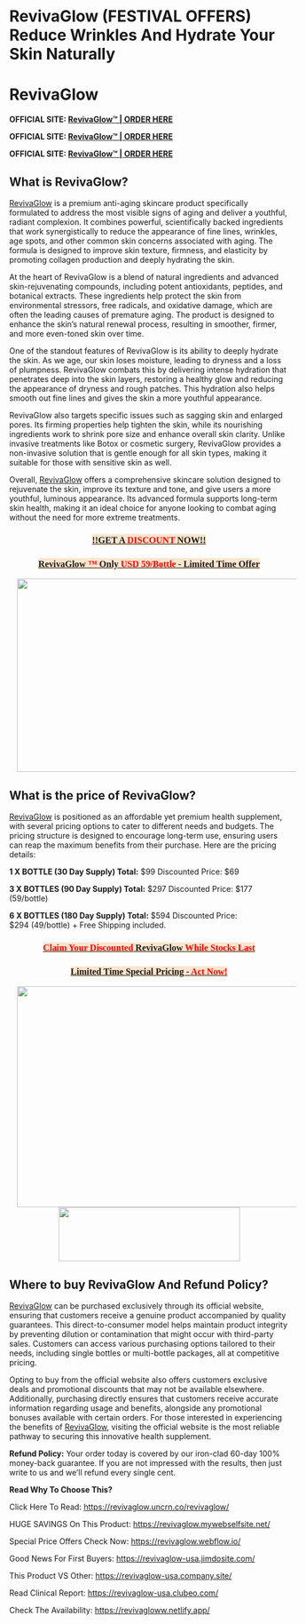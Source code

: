 # RevivaGlow (FESTIVAL OFFERS) Reduce Wrinkles And Hydrate Your Skin Naturally

<h1 style="text-align: left;"><strong>RevivaGlow</strong></h1>
<p><strong>OFFICIAL SITE: <a href="https://www.healthsupplement24x7.com/get-revivaglow">RevivaGlow&trade; | ORDER HERE</a></strong></p>
<p><strong>OFFICIAL SITE: <a href="https://www.healthsupplement24x7.com/get-revivaglow">RevivaGlow&trade; | ORDER HERE</a></strong></p>
<p><strong>OFFICIAL SITE: <a href="https://www.healthsupplement24x7.com/get-revivaglow">RevivaGlow&trade; | ORDER HERE</a></strong></p>
<h2 style="text-align: left;"><strong>What is RevivaGlow?</strong></h2>
<p><a href="https://sites.google.com/view/revivaglow-offers/home">RevivaGlow</a> is a premium anti-aging skincare product specifically formulated to address the most visible signs of aging and deliver a youthful, radiant complexion. It combines powerful, scientifically backed ingredients that work synergistically to reduce the appearance of fine lines, wrinkles, age spots, and other common skin concerns associated with aging. The formula is designed to improve skin texture, firmness, and elasticity by promoting collagen production and deeply hydrating the skin.</p>
<p>At the heart of RevivaGlow is a blend of natural ingredients and advanced skin-rejuvenating compounds, including potent antioxidants, peptides, and botanical extracts. These ingredients help protect the skin from environmental stressors, free radicals, and oxidative damage, which are often the leading causes of premature aging. The product is designed to enhance the skin&rsquo;s natural renewal process, resulting in smoother, firmer, and more even-toned skin over time.</p>
<p>One of the standout features of RevivaGlow is its ability to deeply hydrate the skin. As we age, our skin loses moisture, leading to dryness and a loss of plumpness. RevivaGlow combats this by delivering intense hydration that penetrates deep into the skin layers, restoring a healthy glow and reducing the appearance of dryness and rough patches. This hydration also helps smooth out fine lines and gives the skin a more youthful appearance.</p>
<p>RevivaGlow also targets specific issues such as sagging skin and enlarged pores. Its firming properties help tighten the skin, while its nourishing ingredients work to shrink pore size and enhance overall skin clarity. Unlike invasive treatments like Botox or cosmetic surgery, RevivaGlow provides a non-invasive solution that is gentle enough for all skin types, making it suitable for those with sensitive skin as well.</p>
<p>Overall, <a href="https://revivaglow-usa.company.site/">RevivaGlow</a> offers a comprehensive skincare solution designed to rejuvenate the skin, improve its texture and tone, and give users a more youthful, luminous appearance. Its advanced formula supports long-term skin health, making it an ideal choice for anyone looking to combat aging without the need for more extreme treatments.</p>
<h3 style="text-align: center;"><a href="https://www.healthsupplement24x7.com/get-revivaglow"><span style="background-color: #fce5cd;"><strong><span style="font-family: georgia;">!!GET A <span style="color: red;">DISCOUNT</span> NOW!! </span></strong></span></a></h3>
<h3 style="text-align: center;"><a href="https://www.healthsupplement24x7.com/get-revivaglow"><strong style="background-color: #fce5cd;"><span style="font-family: georgia;">RevivaGlow<span style="color: red;"> &trade;</span> Only <span style="color: red;">USD 59/Bottle</span> - Limited Time Offer</span></strong></a></h3>
<div class="separator" style="clear: both; text-align: center;"><a style="margin-left: 1em; margin-right: 1em;" href="https://www.healthsupplement24x7.com/get-revivaglow"><img src="https://blogger.googleusercontent.com/img/b/R29vZ2xl/AVvXsEhQdpFoQNwhuOsJ-_A7_swxKWJjDKIzJxgORlJd08GxbA9PthRHDeYnKU3wf4u5sVajgIjlTpN7FHDwgxFOQFUAKy266_An1aiL9yqhz1zMsm_34a_xRI-RcWrXt8hRIUZLLFuF5gM-eoskkd4muzJrIkFyTK_knXnh5YgjNjfXb4Iv2HlvQtnjYYiQCWjZ/w640-h348/RevivaGlow%202.jpg" alt="" width="640" height="348" border="0" data-original-height="801" data-original-width="1470" /></a></div>
<h2 style="text-align: left;"><strong>What is the price of RevivaGlow?</strong></h2>
<p><a href="https://www.eventcreate.com/e/revivaglow">RevivaGlow</a> is positioned as an affordable yet premium health supplement, with several pricing options to cater to different needs and budgets. The pricing structure is designed to encourage long-term use, ensuring users can reap the maximum benefits from their purchase. Here are the pricing details:</p>
<p><strong>1 X BOTTLE (30 Day Supply) Total:</strong> $99 Discounted Price: $69</p>
<p><strong>3 X BOTTLES (90 Day Supply) Total:</strong> $297 Discounted Price: $177 (59/bottle)</p>
<p><strong>6 X BOTTLES (180 Day Supply) Total:</strong> $594 Discounted Price: $294&nbsp;(49/bottle) + Free Shipping included.</p>
<h3 style="text-align: center;"><a href="https://www.healthsupplement24x7.com/get-revivaglow"><strong style="background-color: #fce5cd; font-family: georgia;"><span style="color: red;">Claim Your Discounted</span> RevivaGlow <span style="color: red;">While Stocks Last</span></strong></a></h3>
<h3 style="text-align: center;"><a href="https://www.healthsupplement24x7.com/get-revivaglow"><strong style="background-color: #fce5cd; font-family: georgia;">Limited Time Special Pricing - <span style="color: red;">Act Now!</span></strong></a></h3>
<div class="separator" style="clear: both; text-align: center;"><a style="margin-left: 1em; margin-right: 1em;" href="https://www.healthsupplement24x7.com/get-revivaglow"><img src="https://blogger.googleusercontent.com/img/b/R29vZ2xl/AVvXsEhWUD6IlKMIAOYv0K-Kb1BBgJrjUh8x5fzwshPF-rFgc7O8rATGVtooBvWPr9HOAAcXauJAJ3-Ajsfoz8f7T-kJNpzL5392yys2ZtEdAkfLjVnTT5EJ4MV8D6vbT-JIzBLxChnUmlkZhxteoLoqU55jUv6FlQtDTSvzXd6J41LGtxsfbKnh2HDHm17PxaOX/w530-h398/RevivaGlow%205.png" alt="" width="530" height="398" border="0" data-original-height="1050" data-original-width="1400" /></a></div>
<div class="separator" style="clear: both; text-align: center;"><a href="https://www.healthsupplement24x7.com/get-revivaglow"><img src="https://blogger.googleusercontent.com/img/b/R29vZ2xl/AVvXsEhSJvORHtAeEI3H2rypjo7v70Cm2j2tC1B-Ja0K1qVp1MEYhmISktm3oeSPvmtOjcgIp6VWYex2WQ2w6gsXFZPdis4AmxfwRGftHtwSK5PNs5-vJjhVZwsNY6SljpUWbanRSWMbVUibr78lOgAkjowIEGQGH8g4my7mrAF8bND5KSQ7K8qU9d1qadr8WA/w327-h97/btn.png" alt="" width="327" height="97" border="0" data-original-height="84" data-original-width="282" /></a></div>
<h2 style="text-align: left;"><strong>Where to buy RevivaGlow And Refund Policy?</strong></h2>
<p><a href="https://revivaglow.uncrn.co/revivaglow/">RevivaGlow</a> can be purchased exclusively through its official website, ensuring that customers receive a genuine product accompanied by quality guarantees. This direct-to-consumer model helps maintain product integrity by preventing dilution or contamination that might occur with third-party sales. Customers can access various purchasing options tailored to their needs, including single bottles or multi-bottle packages, all at competitive pricing.</p>
<p>Opting to buy from the official website also offers customers exclusive deals and promotional discounts that may not be available elsewhere. Additionally, purchasing directly ensures that customers receive accurate information regarding usage and benefits, alongside any promotional bonuses available with certain orders. For those interested in experiencing the benefits of <a href="https://revivaglow-reviews.hashnode.dev/revivaglow-x-max-sale-collagen-formula-to-boost-skin-health-appearance">RevivaGlow</a>, visiting the official website is the most reliable pathway to securing this innovative health supplement.</p>
<p><strong>Refund Policy:</strong> Your order today is covered by our iron-clad 60-day 100% money-back guarantee. If you are not impressed with the results, then just write to us and we&rsquo;ll refund every single cent.</p>
<p><strong>Read Why To Choose This?</strong></p>
<p>Click Here To Read: <a href="https://revivaglow.uncrn.co/revivaglow/">https://revivaglow.uncrn.co/revivaglow/</a></p>
<p>HUGE SAVINGS On This Product: <a href="https://revivaglow.mywebselfsite.net/">https://revivaglow.mywebselfsite.net/</a></p>
<p>Special Price Offers Check Now: <a href="https://revivaglow.webflow.io/">https://revivaglow.webflow.io/</a></p>
<p>Good News For First Buyers: <a href="https://revivaglow-usa.jimdosite.com/">https://revivaglow-usa.jimdosite.com/</a></p>
<p>This Product VS Other: <a href="https://revivaglow-usa.company.site/">https://revivaglow-usa.company.site/</a></p>
<p>Read Clinical Report: <a href="https://revivaglow-usa.clubeo.com/">https://revivaglow-usa.clubeo.com/</a></p>
<p>Check The Availability: <a href="https://revivagloww.netlify.app/">https://revivagloww.netlify.app/</a></p>

